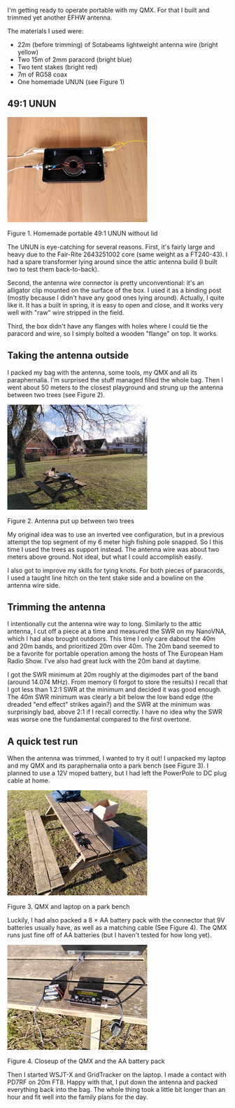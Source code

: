I'm getting ready to operate portable with my QMX. For that I built and trimmed
yet another EFHW antenna.

The materials I used were:

* 22m (before trimming) of Sotabeams lightweight antenna wire (bright yellow)
* Two 15m of 2mm paracord (bright blue)
* Two tent stakes (bright red)
* 7m of RG58 coax
* One homemade UNUN (see Figure 1)

## 49:1 UNUN

<div class="figure">
  <p><a href="files/portable_unun.jpg"><img src="files/portable_unun_thumbnail.jpg"></a></p>
  <p>Figure 1. Homemade portable 49:1 UNUN without lid</p>
</div>

The UNUN is eye-catching for several reasons. First, it's fairly large and heavy
due to the Fair-Rite 2643251002 core (same weight as a FT240-43). I had a spare
transformer lying around since the attic antenna build (I built two to test them
back-to-back).

Second, the antenna wire connector is pretty unconventional: it's an alligator
clip mounted on the surface of the box. I used it as a binding post (mostly
because I didn't have any good ones lying around). Actually, I quite like it. It
has a built in spring, it is easy to open and close, and it works very well with
"raw" wire stripped in the field.

Third, the box didn't have any flanges with holes where I could tie the paracord
and wire, so I simply bolted a wooden "flange" on top. It works.

## Taking the antenna outside

I packed my bag with the antenna, some tools, my QMX and all its paraphernalia.
I'm surprised the stuff managed filled the whole bag. Then I went about 50
meters to the closest playground and strung up the antenna between two trees
(see Figure 2).

<div class="figure">
  <p><a href="files/antenna.jpg"><img src="files/antenna_thumbnail.jpg"></a></p>
  <p>Figure 2. Antenna put up between two trees</p>
</div>

My original idea was to use an inverted vee configuration, but in a previous
attempt the top segment of my 6 meter high fishing pole snapped. So I this time
I used the trees as support instead. The antenna wire was about two meters above
ground. Not ideal, but what I could accomplish easily.

I also got to improve my skills for tying knots. For both pieces of paracords, I
used a taught line hitch on the tent stake side and a bowline on the antenna
wire side.

## Trimming the antenna

I intentionally cut the antenna wire way to long. Similarly to the attic
antenna, I cut off a piece at a time and measured the SWR on my NanoVNA, which I
had also brought outdoors. This time I only care dabout the 40m and 20m bands,
and prioritized 20m over 40m. The 20m band seemed to be a favorite for portable
operation among the hosts of The European Ham Radio Show. I've also had great
luck with the 20m band at daytime.

I got the SWR minimum at 20m roughly at the digimodes part of the band (around
14.074 MHz). From memory (I forgot to store the results) I recall that I got
less than 1.2:1 SWR at the minimum and decided it was good enough. The 40m SWR
minimum was clearly a bit below the low band edge (the dreaded "end effect"
strikes again?) and the SWR at the minimum was surprisingly bad, above 2:1 if I
recall correctly. I have no idea why the SWR was worse one the fundamental
compared to the first overtone.

## A quick test run

When the antenna was trimmed, I wanted to try it out! I unpacked my laptop and
my QMX and its paraphernalia onto a park bench (see Figure 3). I planned to use
a 12V moped battery, but I had left the PowerPole to DC plug cable at home.

<div class="figure">
  <p><a href="files/bench.jpg"><img src="files/bench_thumbnail.jpg"></a></p>
  <p>Figure 3. QMX and laptop on a park bench</p>
</div>

Luckily, I had also packed a 8 × AA battery pack with the connector that 9V
batteries usually have, as well as a matching cable (See Figure 4). The QMX runs
just fine off of AA batteries (but I haven't tested for how long yet).

<div class="figure">
  <p><a href="files/qmx.jpg"><img src="files/qmx_thumbnail.jpg"></a></p>
  <p>Figure 4. Closeup of the QMX and the AA battery pack</p>
</div>

Then I started WSJT-X and GridTracker on the laptop. I made a contact with PD7RF
on 20m FT8. Happy with that, I put down the antenna and packed everything back
into the bag. The whole thing took a little bit longer than an hour and fit well
into the family plans for the day.

